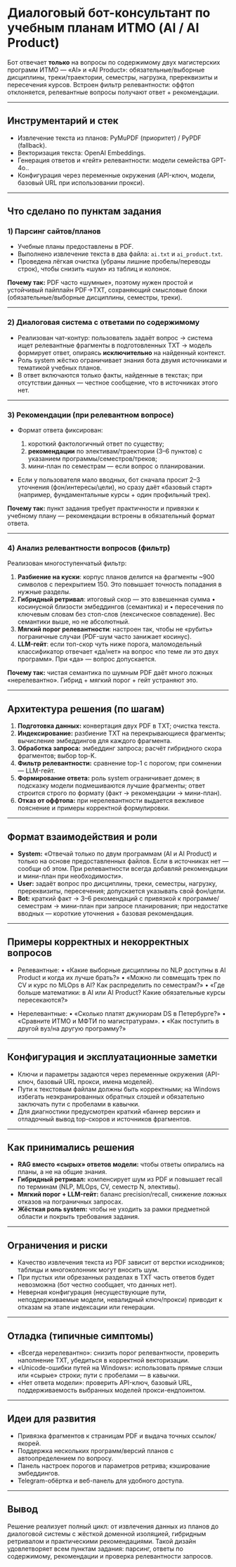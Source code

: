 # Диалоговый бот-консультант по учебным планам ИТМО (AI / AI Product)

Бот отвечает **только** на вопросы по содержимому двух магистерских программ ИТМО — «AI» и «AI Product»: обязательные/выборные дисциплины, треки/траектории, семестры, нагрузка, пререквизиты и пересечения курсов. Встроен фильтр релевантности: оффтоп отклоняется, релевантные вопросы получают ответ + рекомендации.

---

## Инструментарий и стек

* Извлечение текста из планов: PyMuPDF (приоритет) / PyPDF (fallback).
* Векторизация текста: OpenAI Embeddings.
* Генерация ответов и «гейт» релевантности: модели семейства GPT-4o..
* Конфигурация через переменные окружения (API-ключ, модели, базовый URL при использовании прокси).

---

## Что сделано по пунктам задания

### 1) Парсинг сайтов/планов

* Учебные планы предоставлены в PDF.
* Выполнено извлечение текста в два файла: `ai.txt` и `ai_product.txt`.
* Проведена лёгкая очистка (убраны лишние пробелы/переводы строк), чтобы снизить «шум» из таблиц и колонок.

**Почему так:** PDF часто «шумные», поэтому нужен простой и устойчивый пайплайн PDF→TXT, сохраняющий смысловые блоки (обязательные/выборные дисциплины, семестры, треки).

---

### 2) Диалоговая система с ответами по содержимому

* Реализован чат-контур: пользователь задаёт вопрос → система ищет релевантные фрагменты в подготовленных TXT → модель формирует ответ, опираясь **исключительно** на найденный контекст.
* Роль system жёстко ограничивает знания бота двумя источниками и тематикой учебных планов.
* В ответ включаются только факты, найденные в текстах; при отсутствии данных — честное сообщение, что в источниках этого нет.



---

### 3) Рекомендации (при релевантном вопросе)

* Формат ответа фиксирован:

  1. короткий фактологичный ответ по существу;
  2. **рекомендации** по элективам/траектории (3–6 пунктов) с указанием программы/семестров/треков;
  3. мини-план по семестрам — если вопрос о планировании.
* Если у пользователя мало вводных, бот сначала просит 2–3 уточнения (фон/интересы/цели), но сразу даёт «базовый старт» (например, фундаментальные курсы + один профильный трек).

**Почему так:** пункт задания требует практичности и привязки к учебному плану — рекомендации встроены в обязательный формат ответа.

---

### 4) Анализ релевантности вопросов (фильтр)

Реализован многоступенчатый фильтр:

1. **Разбиение на куски**: корпус планов делится на фрагменты \~900 символов с перекрытием 150. Это повышает точность попадания в нужные разделы.
2. **Гибридный ретривал**: итоговый скор — это взвешенная сумма
   • косинусной близости эмбеддингов (семантика) и
   • пересечения по ключевым словам без стоп-слов (лексическое совпадение).
   Вес семантики выше, но не абсолютный.
3. **Мягкий порог релевантности**: настроен так, чтобы не «рубить» пограничные случаи (PDF-шум часто занижает косинус).
4. **LLM-гейт**: если топ-скор чуть ниже порога, маломодельный классификатор отвечает «да/нет» на вопрос «по теме ли это двух программ». При «да» — вопрос допускается.

**Почему так:** чистая семантика по шумным PDF даёт много ложных «нерелевантно». Гибрид + мягкий порог + гейт устраняют это.

---

## Архитектура решения (по шагам)

1. **Подготовка данных:** конвертация двух PDF в TXT; очистка текста.
2. **Индексирование:** разбиение TXT на перекрывающиеся фрагменты; вычисление эмбеддингов для каждого фрагмента.
3. **Обработка запроса:** эмбеддинг запроса; расчёт гибридного скора фрагментов; выбор top-K.
4. **Фильтр релевантности:** сравнение top-1 с порогом; при сомнении — LLM-гейт.
5. **Формирование ответа:** роль system ограничивает домен; в подсказку модели подмешиваются лучшие фрагменты; ответ строится строго по формату (факт → рекомендации → мини-план).
6. **Отказ от оффтопа:** при нерелевантности выдается вежливое пояснение и примеры корректной формулировки.

---

## Формат взаимодействия и роли

* **System:** «Отвечай только по двум программам (AI и AI Product) и только на основе предоставленных файлов. Если в источниках нет — сообщи об этом. При релевантности всегда добавляй рекомендации и мини-план при необходимости».
* **User:** задаёт вопрос про дисциплины, треки, семестры, нагрузку, пререквизиты, пересечения; допускается указывать свой фон/цели.
* **Bot:** краткий факт → 3–6 рекомендаций с привязкой к программе/семестрам → мини-план при запросе планирования; при недостатке вводных — короткие уточнения + базовая рекомендация.

---

## Примеры корректных и некорректных вопросов

* Релевантные:
  • «Какие выборные дисциплины по NLP доступны в AI Product и когда их лучше брать?»
  • «Можно ли совмещать трек по CV и курс по MLOps в AI? Как распределить по семестрам?»
  • «Где больше математики: в AI или AI Product? Какие обязательные курсы пересекаются?»

* Нерелевантные:
  • «Сколько платят джуниорам DS в Петербурге?»
  • «Сравните ИТМО и МФТИ по магистратурам».
  • «Как поступить в другой вуз/на другую программу?»

---

## Конфигурация и эксплуатационные заметки

* Ключи и параметры задаются через переменные окружения (API-ключ, базовый URL прокси, имена моделей).
* Пути к текстовым файлам должны быть корректными; на Windows избегать неэкранированных обратных слэшей и обязательно заключать пути с пробелами в кавычки.
* Для диагностики предусмотрен краткий «баннер версии» и отладочный вывод top-скоров и источников фрагментов.

---

## Как принимались решения

* **RAG вместо «сырых» ответов модели:** чтобы ответы опирались на планы, а не на общие знания.
* **Гибридный ретривал:** компенсирует шум из PDF и повышает recall по терминам (NLP, MLOps, CV, семестр N, элективы).
* **Мягкий порог + LLM-гейт:** баланс precision/recall, снижение ложных отказов на пограничных запросах.
* **Жёсткая роль system:** чтобы не уходить за рамки предметной области и покрыть требования задания.

---

## Ограничения и риски

* Качество извлечения текста из PDF зависит от верстки исходников; таблицы и многоколонник могут вносить шум.
* При пустых или обрезанных разделах в TXT часть ответов будет невозможна (бот честно сообщает, что данных нет).
* Неверная конфигурация (несуществующие пути, неподдерживаемые модели, невалидный ключ/прокси) приводит к отказам на этапе индексации или генерации.

---

## Отладка (типичные симптомы)

* «Всегда нерелевантно»: снизить порог релевантности, проверить наполнение TXT, убедиться в корректной векторизации.
* «Unicode-ошибки путей на Windows»: использовать прямые слэши или «сырые» строки; пути с пробелами — в кавычки.
* «Нет ответа модели»: проверить API-ключ, базовый URL, поддерживаемость выбранных моделей прокси-ендпоинтом.

---

## Идеи для развития

* Привязка фрагментов к страницам PDF и выдача точных ссылок/якорей.
* Поддержка нескольких программ/версий планов с автоопределением по вопросу.
* Панель настроек порогов и параметров ретрива; кэширование эмбеддингов.
* Telegram-обёртка и веб-панель для удобного доступа.

---

## Вывод

Решение реализует полный цикл: от извлечения данных из планов до диалоговой системы с жёсткой доменной изоляцией, гибридным ретривалом и практическими рекомендациями. Такой дизайн удовлетворяет всем пунктам задания: парсинг, ответы по содержимому, рекомендации и проверка релевантности запросов.
